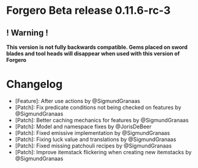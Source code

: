 # Forgero Beta release 0.11.6-rc-3

## ! Warning !

**This version is not fully backwards compatible. Gems placed on sword blades and tool heads will disappear when used
with this version of Forgero**

# Changelog

* [Feature]: After use actions by @SigmundGranaas
* [Patch]: Fix predicate conditions not being checked on features by @SigmundGranaas
* [Patch]: Better caching mechanics for features by @SigmundGranaas
* [Patch]: Model and namespace fixes by @JorisDeBeer
* [Patch]: Fixed emissive implementation by @SigmundGranaas
* [Patch]: Fixing luck value and translations by @SigmundGranaas
* [Patch]: Fixed missing patchouli recipes by @SigmundGranaas
* [Patch]: Improve itemstack flickering when creating new itemstacks by @SigmundGranaas

